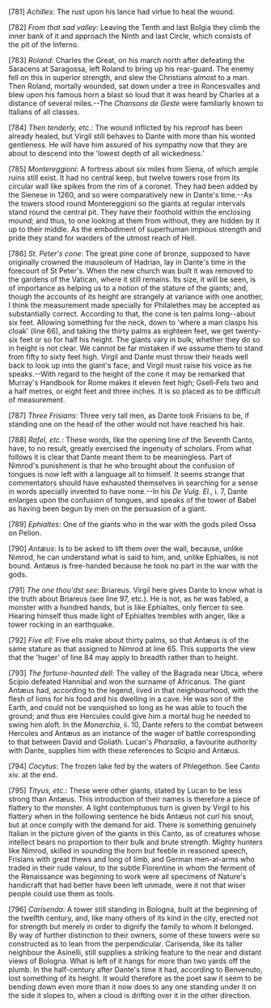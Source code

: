 [781] _Achilles_: The rust upon his lance had virtue to heal the wound.

[782] _From that sad valley_: Leaving the Tenth and last Bolgia they
climb the inner bank of it and approach the Ninth and last Circle, which
consists of the pit of the Inferno.

[783] _Roland_: Charles the Great, on his march north after defeating
the Saracens at Saragossa, left Roland to bring up his rear-guard. The
enemy fell on this in superior strength, and slew the Christians almost
to a man. Then Roland, mortally wounded, sat down under a tree in
Roncesvalles and blew upon his famous horn a blast so loud that it was
heard by Charles at a distance of several miles.--The _Chansons de
Geste_ were familiarly known to Italians of all classes.

[784] _Then tenderly, etc._: The wound inflicted by his reproof has been
already healed, but Virgil still behaves to Dante with more than his
wonted gentleness. He will have him assured of his sympathy now that
they are about to descend into the 'lowest depth of all wickedness.'

[785] _Montereggioni_: A fortress about six miles from Siena, of which
ample ruins still exist. It had no central keep, but twelve towers rose
from its circular wall like spikes from the rim of a coronet. They had
been added by the Sienese in 1260, and so were comparatively new in
Dante's time.--As the towers stood round Montereggioni so the giants at
regular intervals stand round the central pit. They have their foothold
within the enclosing mound; and thus, to one looking at them from
without, they are hidden by it up to their middle. As the embodiment of
superhuman impious strength and pride they stand for warders of the
utmost reach of Hell.

[786] _St. Peter's cone_: The great pine cone of bronze, supposed to
have originally crowned the mausoleum of Hadrian, lay in Dante's time in
the forecourt of St Peter's. When the new church was built it was
removed to the gardens of the Vatican, where it still remains. Its size,
it will be seen, is of importance as helping us to a notion of the
stature of the giants; and, though the accounts of its height are
strangely at variance with one another, I think the measurement made
specially for Philalethes may be accepted as substantially correct.
According to that, the cone is ten palms long--about six feet. Allowing
something for the neck, down to 'where a man clasps his cloak' (line
66), and taking the thirty palms as eighteen feet, we get twenty-six
feet or so for half his height. The giants vary in bulk; whether they do
so in height is not clear. We cannot be far mistaken if we assume them
to stand from fifty to sixty feet high. Virgil and Dante must throw
their heads well back to look up into the giant's face; and Virgil must
raise his voice as he speaks.--With regard to the height of the cone it
may be remarked that Murray's Handbook for Rome makes it eleven feet
high; Gsell-Fels two and a half metres, or eight feet and three inches.
It is so placed as to be difficult of measurement.

[787] _Three Frisians_: Three very tall men, as Dante took Frisians to
be, if standing one on the head of the other would not have reached his
hair.

[788] _Rafel, etc._: These words, like the opening line of the Seventh
Canto, have, to no result, greatly exercised the ingenuity of scholars.
From what follows it is clear that Dante meant them to be meaningless.
Part of Nimrod's punishment is that he who brought about the confusion
of tongues is now left with a language all to himself. It seems strange
that commentators should have exhausted themselves in searching for a
sense in words specially invented to have none.--In his _De Vulg. El._,
i. 7, Dante enlarges upon the confusion of tongues, and speaks of the
tower of Babel as having been begun by men on the persuasion of a giant.

[789] _Ephialtes_: One of the giants who in the war with the gods piled
Ossa on Pelion.

[790] _Antæus_: Is to be asked to lift them over the wall, because,
unlike Nimrod, he can understand what is said to him, and, unlike
Ephialtes, is not bound. Antæus is free-handed because he took no part
in the war with the gods.

[791] _The one thou'dst see_: Briareus. Virgil here gives Dante to know
what is the truth about Briareus (see line 97, etc.). He is not, as he
was fabled, a monster with a hundred hands, but is like Ephialtes, only
fiercer to see. Hearing himself thus made light of Ephialtes trembles
with anger, like a tower rocking in an earthquake.

[792] _Five ell_: Five ells make about thirty palms, so that Antæus is
of the same stature as that assigned to Nimrod at line 65. This supports
the view that the 'huger' of line 84 may apply to breadth rather than to
height.

[793] _The fortune-haunted dell_: The valley of the Bagrada near Utica,
where Scipio defeated Hannibal and won the surname of Africanus. The
giant Antæus had, according to the legend, lived in that neighbourhood,
with the flesh of lions for his food and his dwelling in a cave. He was
son of the Earth, and could not be vanquished so long as he was able to
touch the ground; and thus ere Hercules could give him a mortal hug he
needed to swing him aloft. In the _Monarchia_, ii. 10, Dante refers to
the combat between Hercules and Antæus as an instance of the wager of
battle corresponding to that between David and Goliath. Lucan's
_Pharsalia_, a favourite authority with Dante, supplies him with these
references to Scipio and Antæus.

[794] _Cocytus_: The frozen lake fed by the waters of Phlegethon. See
Canto xiv. at the end.

[795] _Tityus, etc._: These were other giants, stated by Lucan to be
less strong than Antæus. This introduction of their names is therefore a
piece of flattery to the monster. A light contemptuous turn is given by
Virgil to his flattery when in the following sentence he bids Antæus not
curl his snout, but at once comply with the demand for aid. There is
something genuinely Italian in the picture given of the giants in this
Canto, as of creatures whose intellect bears no proportion to their bulk
and brute strength. Mighty hunters like Nimrod, skilled in sounding the
horn but feeble in reasoned speech, Frisians with great thews and long
of limb, and German men-at-arms who traded in their rude valour, to the
subtle Florentine in whom the ferment of the Renaissance was beginning
to work were all specimens of Nature's handicraft that had better have
been left unmade, were it not that wiser people could use them as tools.

[796] _Carisenda_: A tower still standing in Bologna, built at the
beginning of the twelfth century, and, like many others of its kind in
the city, erected not for strength but merely in order to dignify the
family to whom it belonged. By way of further distinction to their
owners, some of these towers were so constructed as to lean from the
perpendicular. Carisenda, like its taller neighbour the Asinelli, still
supplies a striking feature to the near and distant views of Bologna.
What is left of it hangs for more than two yards off the plumb. In the
half-century after Dante's time it had, according to Benvenuto, lost
something of its height. It would therefore as the poet saw it seem to
be bending down even more than it now does to any one standing under it
on the side it slopes to, when a cloud is drifting over it in the other
direction.

